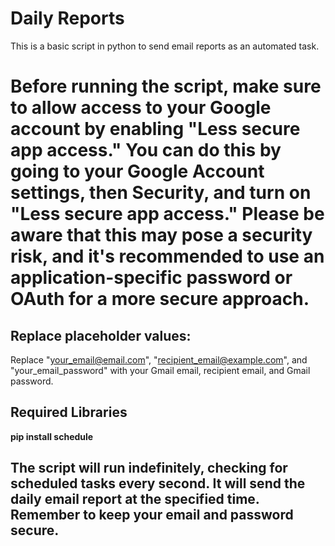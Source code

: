 # Daily Reports
This is a basic script in python to send email reports as an automated task. 

# Before running the script, make sure to allow access to your Google account by enabling "Less secure app access." You can do this by going to your Google Account settings, then Security, and turn on "Less secure app access." Please be aware that this may pose a security risk, and it's recommended to use an application-specific password or OAuth for a more secure approach.

## Replace placeholder values:
Replace "your_email@email.com", "recipient_email@example.com", and "your_email_password" with your Gmail email, recipient email, and Gmail password.

## Required Libraries

  **pip install schedule**



## The script will run indefinitely, checking for scheduled tasks every second. It will send the daily email report at the specified time. Remember to keep your email and password secure.
